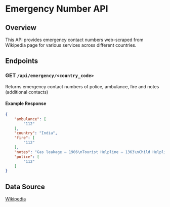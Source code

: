 # Emergency Number API
## Overview
This API provides emergency contact numbers web-scraped from Wikipedia page for various services across different countries.
 


## Endpoints
### GET `/api/emergency/<country_code>`
Returns emergency contact numbers of police, ambulance, fire and notes (additional contacts)

#### Example Response
```json
{
    "ambulance": [
        "112"
    ],
    "country": "India",
    "fire": [
        "112"
    ],
    "notes": "Gas leakage – 1906\nTourist Helpline – 1363\nChild Helpline – 1098\nDisaster management – 104\nWomen Helpline – 181\nPolice – 100\nAmbulance – 108\nFire brigade – 101",
    "police": [
        "112"
    ]
}
```



## Data Source
[Wikipedia](https://en.wikipedia.org/wiki/List_of_emergency_telephone_numbers)
